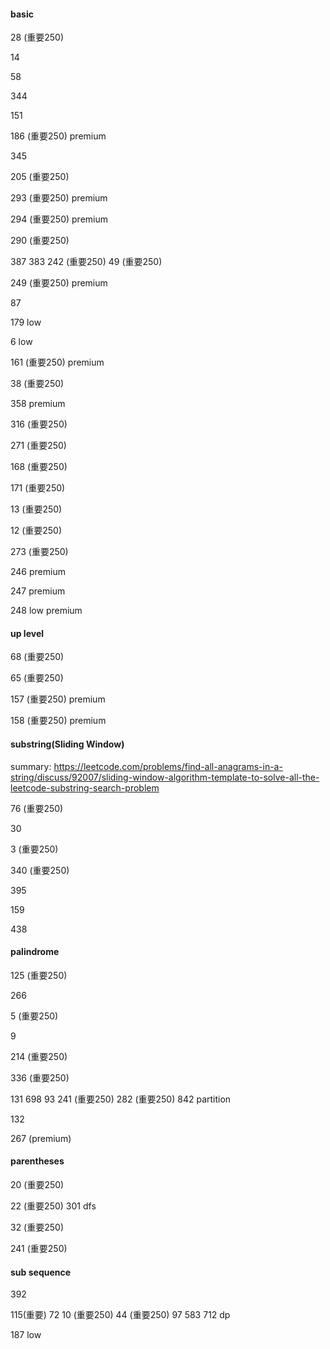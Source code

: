 #### basic

28 (重要250)

14

58 

344

151

186 (重要250) premium

345

205 (重要250)

293 (重要250) premium

294 (重要250) premium

290 (重要250)

387 383 242 (重要250) 49 (重要250)

249 (重要250) premium

87

179 low

6 low

161 (重要250) premium

38 (重要250)

358 premium

316 (重要250)

271 (重要250)

168 (重要250)

171 (重要250)

13 (重要250)

12 (重要250)

273 (重要250)

246 premium

247 premium

248 low premium


#### up level

68 (重要250)

65 (重要250)

157 (重要250) premium

158 (重要250) premium


#### substring(Sliding Window) 

summary: https://leetcode.com/problems/find-all-anagrams-in-a-string/discuss/92007/sliding-window-algorithm-template-to-solve-all-the-leetcode-substring-search-problem

76 (重要250)

30

3 (重要250)

340 (重要250)

395

159

438


#### palindrome

125 (重要250)

266

5 (重要250)

9

214 (重要250)

336 (重要250)

131 698 93 241 (重要250) 282 (重要250) 842 partition

132

267 (premium)


#### parentheses

20 (重要250)

22 (重要250) 301 dfs

32 (重要250)

241 (重要250)


#### sub sequence

392

115(重要) 72 10 (重要250) 44 (重要250) 97 583 712 dp

187 low